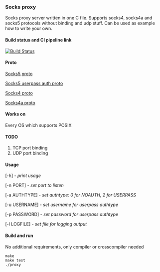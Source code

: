 ### Socks proxy
Socks proxy server written in one C file. 
Supports socks4, socks4a and socks5 protocols without binding and udp stuff. 
Can be used as example how to write your own. 

#### Build status and CI pipeline link
[![Build Status](https://travis-ci.org/hangj/socks_proxy.svg?branch=master)](https://travis-ci.org/hangj/socks_proxy)

#### Proto
[Socks5 proto](https://tools.ietf.org/html/rfc1928)

[Socks5 userpass auth proto](https://tools.ietf.org/html/rfc1929)

[Socks4 proto](https://www.openssh.com/txt/socks4.protocol)

[Socks4a proto](https://www.openssh.com/txt/socks4a.protocol)

#### Works on
Every OS which supports POSIX

#### TODO
1. TCP port binding
2. UDP port binding

#### Usage
[-h]		- *print usage*

[-n PORT]	- *set port to listen*

[-a AUTHTYPE]	- *set authtype: 0 for NOAUTH, 2 for USERPASS*

[-u USERNAME]	- *set username for userpass authtype*

[-p PASSWORD]	- *set password for userpass authtype*

[-l LOGFILE]	- *set file for logging output*

#### Build and run
No additional requirements, only compiler or crosscompiler needed

    make
    make test
    ./proxy
